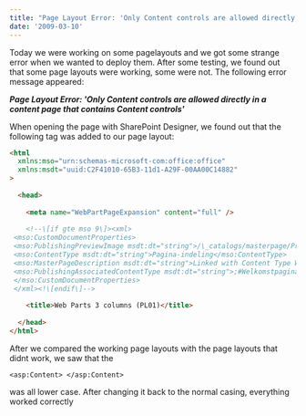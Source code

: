 ```yaml
---
title: "Page Layout Error: 'Only Content controls are allowed directly in a content page that contains Content controls'"
date: '2009-03-10'
---
```


Today we were working on some pagelayouts and we got some strange error when we wanted to deploy them. After some testing, we found out that some page layouts were working, some were not. The following error message appeared:

_**Page Layout Error: 'Only Content controls are allowed directly in a content page that contains Content controls'**_

When opening the page with SharePoint Designer, we found out that the following tag was added to our page layout:

```html
<html
  xmlns:mso="urn:schemas-microsoft-com:office:office"
  xmlns:msdt="uuid:C2F41010-65B3-11d1-A29F-00AA00C14882"
>
      
  <head>
            
    <meta name="WebPartPageExpansion" content="full" />
                
    <!--\[if gte mso 9\]><xml>
 <mso:CustomDocumentProperties>
 <mso:PublishingPreviewImage msdt:dt="string">/\_catalogs/masterpage/Preview Images/GenericPagePreview.png</mso:PublishingPreviewImage>
 <mso:ContentType msdt:dt="string">Pagina-indeling</mso:ContentType>
 <mso:MasterPageDescription msdt:dt="string">Linked with Content Type Welcome Page</mso:MasterPageDescription>
 <mso:PublishingAssociatedContentType msdt:dt="string">;#Welkomstpagina;#0x010100C568DB52D9D0A14D9B2FDCC96666E9F2007948130EC3DB064584E219954237AF390064DEA0F50FC8C147B0B6EA0636C4A7D4;#</mso:PublishingAssociatedContentType>
 </mso:CustomDocumentProperties>
 </xml><!\[endif\]-->
            
    <title>Web Parts 3 columns (PL01)</title>
        
  </head>
</html>
```

After we compared the working page layouts with the page layouts that didnt work, we saw that the

```aspnet
<asp:Content> </asp:Content>
```

was all lower case. After changing it back to the normal casing, everything worked correctly
